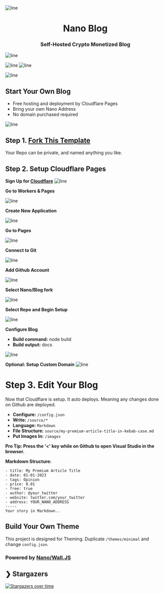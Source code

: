 ![line](https://github.com/fwd/n2/raw/master/.github/line.png)

<h1 align="center">Nano Blog</h1>
<h3 align="center">Self-Hosted Crypto Monetized Blog</h3>

![line](https://github.com/fwd/n2/raw/master/.github/line.png)

![line](https://github.com/fwd/nano-blog/raw/master/.github/banner.png)
![line](https://github.com/fwd/nano-blog/raw/master/.github/payscreen.png)

![line](https://github.com/fwd/n2/raw/master/.github/line.png)

## Start Your Own Blog

- Free hosting and deployment by Cloudflare Pages
- Bring your own Nano Address
- No domain purchased required

![line](https://github.com/fwd/n2/raw/master/.github/line.png)

## Step 1. [Fork This Template](https://github.com/new?template_name=nano-blog&template_owner=fwd)

Your Repo can be private, and named anything you like.

## Step 2. Setup Cloudflare Pages

**Sign Up for [Cloudflare](https://dash.cloudflare.com/sign-up)**
![line](https://github.com/fwd/nano-blog/raw/master/guide/0.png)

**Go to Workers & Pages**

![line](https://github.com/fwd/nano-blog/raw/master/guide/1-new.png)

**Create New Application**

![line](https://github.com/fwd/nano-blog/raw/master/guide/2-new.png)

**Go to Pages**

![line](https://github.com/fwd/nano-blog/raw/master/guide/3.png)

**Connect to Git**

![line](https://github.com/fwd/nano-blog/raw/master/guide/4.png)

**Add Github Account**

![line](https://github.com/fwd/nano-blog/raw/master/guide/5-new.png)

**Select Nano/Blog fork**

![line](https://github.com/fwd/nano-blog/raw/master/guide/6.png)

**Select Repo and Begin Setup**

![line](https://github.com/fwd/nano-blog/raw/master/guide/7.png)

**Configure Blog**
- **Build command:** node build
- **Build output:** docs

![line](https://github.com/fwd/nano-blog/raw/master/guide/8.png)

**Optional: Setup Custom Domain**
![line](https://github.com/fwd/nano-blog/raw/master/guide/9.png)

# Step 3. Edit Your Blog

Now that Cloudflare is setup. It auto deploys. Meaning any changes done on Github are deployed. 

- **Configure:** ```/config.json```
- **Write:** ```/source/*```
- **Language:** ```Markdown```
- **File Structure:** ```source/my-premium-article-title-in-kebab-case.md```
- **Put Images In:** ```/images```

**Pro Tip: Press the '<' key while on Github to open Visual Studio in the browser.**

**Markdown Structure:**
```
- title: My Premium Article Title
- date: 01-01-2023
- tags: Opinion
- price: 0.01
- free: true
- author: @your_twitter
- website: twitter.com/your_twitter
- address: YOUR_NANO_ADDRESS
-----
Your story in Markdown..
```

## Build Your Own Theme

This project is designed for Theming. Duplicate ```/themes/minimal``` and change ```config.json```.

### Powered by [Nano/Wall.JS](https://github.com/fwd/nano-wall)

## ❯ Stargazers

[![Stargazers over time](https://starchart.cc/fwd/nano-blog.svg)](https://starchart.cc/fwd/nano-blog)
